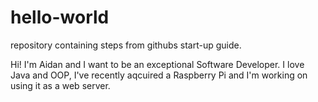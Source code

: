 # hello-world
repository containing steps from githubs start-up guide.

Hi! I'm Aidan and I want to be an exceptional Software Developer. I love Java and OOP,
I've recently aqcuired a Raspberry Pi and I'm working on using it as a web server.
